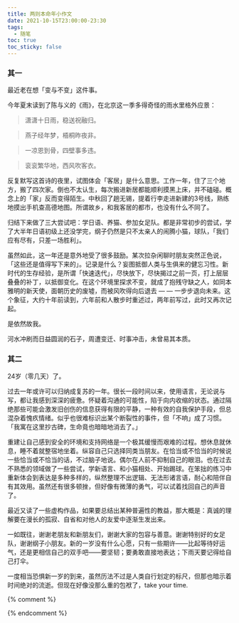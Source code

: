```yaml
---
title: 两则本命年小作文
date: 2021-10-15T23:00:00-23:30
tags:
  - 随笔
toc: true
toc_sticky: false
---
```



### 其一

最近老在想「变与不变」这件事。

今年夏末读到了陈与义的《雨》，在北京这一季多得奇怪的雨水里格外应景：

>潇潇十日雨，稳送祝融归。

>燕子经年梦，梧桐昨夜非。

>一凉恩到骨，四壁事多违。

>衮衮繁华地，西风吹客衣。

反复默写这首诗的夜里，试图体会「客居」是什么意思。工作一年，住了三个地方，搬了四次家。倒也不太认生，每次搬进新居都能顺利摸黑上床，并不磕碰。概念上的「家」反而变得陌生。中秋回了趟无锡，提着行李走进新建的3号线，熟练地摸出手机查高德地图。所谓故乡，和我客居的都市，也没有什么不同了。

归结下来做了三大尝试吧：学日语、养猫、参加女足队。都是非常初步的尝试，学了大半年日语初级上还没学完，纲子仍然是只不太亲人的闹腾小猫，球队，「我们应有尽有，只差一场胜利」。

虽然如此，这一年还是意外地受了很多鼓励。某次拉杂闲聊时朋友突然正色说，「这些还是值得写下来的」。记录是什么？妄图抵御人类与生俱来的健忘习性。新时代的生存经验，是所谓「快速迭代」，尽快放下，尽快揭过之前一页，打上层层叠叠的补丁，以抵御变化。在这个环境里探求不变，就成了抱残守缺之人，如同本雅明的新天使，面朝历史的废墟，而被风吹得向后退去 — — 一步步退向未来。这个象征，大约十年前读到，六年前和人散步时重述过，两年前写过，此时又再次记起。

是依然故我。

河水冲刷而日益圆润的石子，周遭变迁、时事冲击，未曾易其本质。

### 其二

24岁（零几天）了。

过去一年或许可以归纳成复苏的一年。很长一段时间以来，使用语言，无论说与写，都让我感到深深的疲惫。怀疑着沟通的可能性，陷于向内收缩的状态。通过隔绝那些可能会激发旧创伤的信息获得有限的平静，一种有效的自我保护手段，但总混杂着愧疚情绪。似乎也很难标识出某个断裂性的事件，但「不响」成了习惯。「我寓在这里抄古碑，生命竟也暗暗地消去了。」

重建让自己感到安全的环境和支持网络是一个极其缓慢而艰难的过程。想休息就休息，睡不着就整宿地坐着。纵容自己只选择同类当朋友。在恰当或不恰当的时候说一些恰当或不恰当的话，不过脑子地说。偶尔在人前不抑制自己的眼泪。也在过去不熟悉的领域做了一些尝试，学新语言、和小猫相处、开始踢球。在笨拙的练习中重新体会到表达是多种多样的，纵然整理不出逻辑、无法形诸言语，耐心和陪伴自有其效用。虽然还有很多顿挫，但好像有微薄的勇气，可以试着找回自己的声音了。

最近又读了一些虚构作品，如果要总结出某种普遍性的教益，那大概是：真诚的理解要在漫长的孤寂、自省和对他人的友爱中逐渐生发出来。

一如既往，谢谢老朋友和新朋友们，谢谢大家的包容与善意。谢谢特别好的女足队，谢谢纲子小朋友。新的一岁没有什么心愿，只有一些期许——比起等待好运气，还是更相信自己的双手吧——要坚韧；要勇敢直接地表达；下雨天要记得给自己打伞。

一度相当恐惧新一岁的到来，虽然历法不过是人类自行划定的标尺，但那也暗示着时间绝对的流逝。但现在好像没那么重的包袱了，take your time.


{% comment %}



{% endcomment %}
